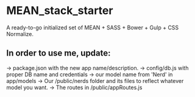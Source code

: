 MEAN_stack_starter
==================

A ready-to-go initialized set of MEAN + SASS + Bower + Gulp + CSS Normalize.


<h2>In order to use me, update:</h2>

-> package.json with the new app name/description.
-> config/db.js with proper DB name and credentials
-> our model name from 'Nerd' in app/models
-> Our /public/nerds folder and its files to reflect whatever model you want.
-> The routes in /public/appRoutes.js